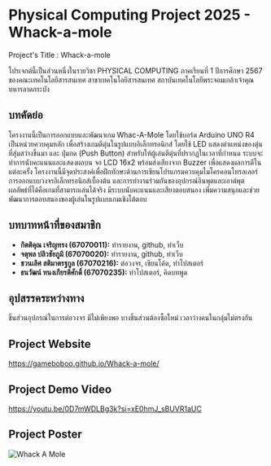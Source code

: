 # Physical Computing Project 2025 - Whack-a-mole
Project's Title : Whack-a-mole


โปรเจกต์นี้เป็นส่วนหนึ่งในรายวิชา PHYSICAL COMPUTING ภาคเรียนที่ 1 ปีการศึกษา 2567 ของคณะเทคโนโลยีสารสนเทศ สาขาเทคโนโลยีสารสนเทศ สถาบันเทคโนโลยีพระจอมเกล้าเจ้าคุณทหารลาดกระบัง


## บทคัดย่อ
  โครงงานนี้เป็นการออกแบบและพัฒนาเกม Whac-A-Mole โดยใช้บอร์ด Arduino UNO R4 เป็นหน่วยควบคุมหลัก เพื่อสร้างเกมตีตุ่นในรูปแบบอิเล็กทรอนิกส์ โดยใช้ LED แสดงตำแหน่งของตุ่นที่สุ่มสว่างขึ้นมา และ ปุ่มกด (Push Button) สำหรับให้ผู้เล่นตีตุ่นที่ปรากฏในเวลาที่กำหนด ระบบจะทำการนับคะแนนและแสดงผลบน จอ LCD 16x2 พร้อมส่งเสียงจาก Buzzer เพื่อแสดงผลการตีในแต่ละครั้ง โครงงานนี้มีจุดประสงค์เพื่อฝึกทักษะด้านการเขียนโปรแกรมควบคุมไมโครคอนโทรลเลอร์ การออกแบบวงจรอิเล็กทรอนิกส์เบื้องต้น และการทำงานร่วมกันของอุปกรณ์อินพุตและเอาต์พุต ผลลัพธ์ที่ได้คือเกมที่สามารถเล่นได้จริง มีระบบนับคะแนนและเสียงตอบสนอง เพิ่มความสนุกและช่วยพัฒนาการตอบสนองของผู้เล่นในรูปแบบเกมเชิงโต้ตอบ


## บทบาทหน้าที่ของสมาชิก

* **กิตติคุณ เจริญทรง (67070011):** ทำรายงาน, github, ทำเว็บ
* **จตุพล ปลิวชัยภูมิ (67070020):** ทำรายงาน, github, ทำเว็บ
* **ชวนเลิศ สติมาตรฐกูล (67070216):** ต่อวงจร, เขียนโค้ด, ทำโปสเตอร์
* **ธนวัฒน์ ทนงเกียรติศักดิ์ (67070235):** ทำโปสเตอร์, คิดบทพูด


## อุปสรรคระหว่างทาง
ชิ้นส่วนอุปกรณ์ในการต่อวงจร มีไม่เพียงพอ บางชิ้นส่วนต้องซื้อใหม่ เวลาว่างคนในกลุ่มไม่ตรงกัน


## Project Website
https://gameboboo.github.io/Whack-a-mole/


## Project Demo Video
https://youtu.be/0D7mWDLBg3k?si=xE0hmJ_sBUVR1aUC


## Project Poster
![Whack A Mole](source/A1.png)
